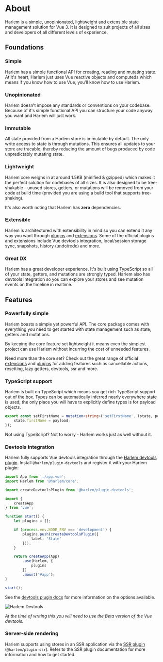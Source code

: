 # About

Harlem is a simple, unopinionated, lightweight and extensible state management solution for Vue 3. It is designed to suit projects of all sizes and developers of all different levels of experience.

## Foundations

### Simple
Harlem has a simple functional API for creating, reading and mutating state. At it's heart, Harlem just uses Vue reactive objects and computeds which means if you know how to use Vue, you'll know how to use Harlem.

### Unopinionated
Harlem doesn't impose any standards or conventions on your codebase. Because of it's simple functional API you can structure your code anyway you want and Harlem will just work.

### Immutable
All state provided from a Harlem store is immutable by default. The only write access to state is through mutations. This ensures all updates to your store are tracable, thereby reducing the amount of bugs produced by code unpredictably mutating state.

### Lightweight
Harlem core weighs in at around 1.5KB (minified & gzipped) which makes it the perfect solution for codebases of all sizes. It is also designed to be tree-shakable - unused stores, getters, or mutations will be removed from your code at build time (provided you are using a build tool that supports tree-shaking). 

It's also worth noting that Harlem has **zero** dependencies.

### Extensible
Harlem is architectured with extensibility in mind so you can extend it any way you want through [plugins](#plugins) and [extensions](#extensions). Some of the official plugins and extensions include Vue devtools integration, local/session storage sync, snapshots, history (undo/redo) and more.

### Great DX
Harlem has a great developer experience. It's built using TypeScript so all of your state, getters, and mutations are strongly typed. Harlem also has devtools integration so you can explore your stores and see mutation events on the timeline in realtime.


## Features

### Powerfully simple

Harlem boasts a simple yet powerful API. The core package comes with everything you need to get started with state management such as state, getters and mutations.

By keeping the core feature set lightweight it means even the simplest project can use Harlem without incurring the cost of unneeded features.

Need more than the core set? Check out the great range of official [extensions](/extensibility/extensions/introduction.html) and [plugins](/extensibility/plugins/introduction.html) for adding features such as cancellable actions, resetting, lazy getters, devtools, ssr and more.

### TypeScript support
Harlem is built on TypeScript which means you get rich TypeScript support out of the box. Types can be automatically inferred nearly everywhere state is used, the only place you will have to explicitly define types is for payload objects.

```typescript
export const setFirstName = mutation<string>('setFirstName', (state, payload) => {
    state.firstName = payload;
});
```

Not using TypeScript? Not to worry - Harlem works just as well without it.


### Devtools integration

Harlem fully supports Vue devtools integration through the [Harlem devtools plugin](/extensibility/plugins/devtools.html). Install `@harlem/plugin-devtools` and register it with your Harlem plugin:

```typescript
import App from './app.vue';
import Harlem from '@harlem/core';

import createDevtoolsPlugin from '@harlem/plugin-devtools';

import {
    createApp
} from 'vue';

function start() {
    let plugins = [];

    if (process.env.NODE_ENV === 'development') {
        plugins.push(createDevtoolsPlugin({
            label: 'State'
        }));
    }

    return createApp(App)
        .use(Harlem, {
            plugins
        })
        .mount('#app');
}

start();
```

See the [devtools plugin docs](/extensibility/plugins/devtools.html) for more information on the options available. 

![Harlem Devtools](https://user-images.githubusercontent.com/11718453/95668309-aa5ade00-0bb5-11eb-99f5-1fea4d2061ff.gif)

*At the time of writing this you will need to use the Beta version of the Vue devtools.*


### Server-side rendering

Harlem supports using stores in an SSR application via the [SSR plugin](/extensibility/plugins/server-side-rendering.html) (`@harlem/plugin-ssr`). Refer to the SSR plugin documentation for more information and how to get started.